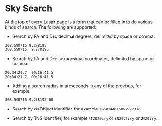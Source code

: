 # Sky Search

At the top of every Lasair page is a form that can be filled in to do various kinds of 
search. The following are supported:

- Search by RA and Dec decimal degrees, delimited by space or comma:
```
308.590715 9.278195
308.590715, 9.278195
```

- Search by RA and Dec sexagesimal coordinates, delimited by space or comma:
```
20:34:21.7  09:16:41.5
20:34:21.7, 09:16:41.5
```

- Adding a search radius in arcseconds to any of the previous, for example:
```
308.590715 9.278195 60
```

- Search by diaObject identifier, for example ```3068394045085582376```

- Search by TNS identifier, for example ```AT2020iry``` or ```SN2020iry``` or ```2020iry```.

